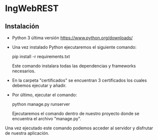 # IngWebREST
## Instalación
- Python 3 última versión https://www.python.org/downloads/
- Una vez instalado Python ejecutaremos el siguiente comando: 

    pip install -r requirements.txt
    
    Este comando instalara todas las dependencias y frameworks necesarios.
    
- En la carpeta "certificados" se encuentran 3 certificados los cuales debemos ejecutar y añadir.   
  
- Por último, ejecutar el comando: 

    python manage.py runserver 
    
    Ejecutaremos el comando dentro de nuestro proyecto donde se encuentra el archivo "manage.py".
    
 Una vez ejecutado este comando podemos acceder al servidor y disfrutar de nuestra aplicación.


